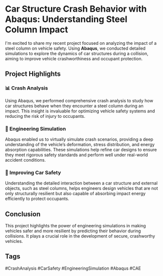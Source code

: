 # Car Structure Crash Behavior with Abaqus: Understanding Steel Column Impact

I'm excited to share my recent project focused on analyzing the impact of a steel column on vehicle safety. Using **Abaqus**, we conducted detailed simulations to explore the dynamics of car structures during a collision, aiming to improve vehicle crashworthiness and occupant protection.

## Project Highlights

### 📊 Crash Analysis
Using Abaqus, we performed comprehensive crash analysis to study how car structures behave when they encounter a steel column during an impact. This insight is invaluable for optimizing vehicle safety systems and reducing the risk of injury to occupants.

### 🚗 Engineering Simulation
Abaqus enabled us to virtually simulate crash scenarios, providing a deep understanding of the vehicle’s deformation, stress distribution, and energy absorption capabilities. These simulations help refine car designs to ensure they meet rigorous safety standards and perform well under real-world accident conditions.

### 🔧 Improving Car Safety
Understanding the detailed interaction between a car structure and external objects, such as steel columns, helps engineers design vehicles that are not only structurally resilient but also capable of absorbing impact energy efficiently to protect occupants.

## Conclusion
This project highlights the power of engineering simulations in making vehicles safer and more resilient by predicting their behavior during collisions. It plays a crucial role in the development of secure, crashworthy vehicles.

## Tags
#CrashAnalysis #CarSafety #EngineeringSimulation #Abaqus #CAE
